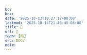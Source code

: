 ```yaml
---
bc:
hex:
date: '2025-10-13T10:27:12+08:00'
lastmod: '2025-10-14T21:46:45-08:00'
title: 􃟪
url: 􃟪
tags: [鏦]
src: DCCV
note:
---
```

